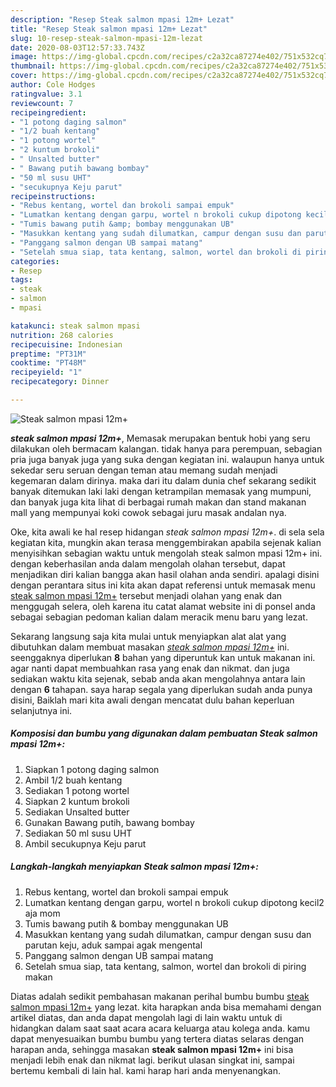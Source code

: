 ```yaml
---
description: "Resep Steak salmon mpasi 12m+ Lezat"
title: "Resep Steak salmon mpasi 12m+ Lezat"
slug: 10-resep-steak-salmon-mpasi-12m-lezat
date: 2020-08-03T12:57:33.743Z
image: https://img-global.cpcdn.com/recipes/c2a32ca87274e402/751x532cq70/steak-salmon-mpasi-12m-foto-resep-utama.jpg
thumbnail: https://img-global.cpcdn.com/recipes/c2a32ca87274e402/751x532cq70/steak-salmon-mpasi-12m-foto-resep-utama.jpg
cover: https://img-global.cpcdn.com/recipes/c2a32ca87274e402/751x532cq70/steak-salmon-mpasi-12m-foto-resep-utama.jpg
author: Cole Hodges
ratingvalue: 3.1
reviewcount: 7
recipeingredient:
- "1 potong daging salmon"
- "1/2 buah kentang"
- "1 potong wortel"
- "2 kuntum brokoli"
- " Unsalted butter"
- " Bawang putih bawang bombay"
- "50 ml susu UHT"
- "secukupnya Keju parut"
recipeinstructions:
- "Rebus kentang, wortel dan brokoli sampai empuk"
- "Lumatkan kentang dengan garpu, wortel n brokoli cukup dipotong kecil2 aja mom"
- "Tumis bawang putih &amp; bombay menggunakan UB"
- "Masukkan kentang yang sudah dilumatkan, campur dengan susu dan parutan keju, aduk sampai agak mengental"
- "Panggang salmon dengan UB sampai matang"
- "Setelah smua siap, tata kentang, salmon, wortel dan brokoli di piring makan"
categories:
- Resep
tags:
- steak
- salmon
- mpasi

katakunci: steak salmon mpasi 
nutrition: 268 calories
recipecuisine: Indonesian
preptime: "PT31M"
cooktime: "PT48M"
recipeyield: "1"
recipecategory: Dinner

---
```



![Steak salmon mpasi 12m+](https://img-global.cpcdn.com/recipes/c2a32ca87274e402/751x532cq70/steak-salmon-mpasi-12m-foto-resep-utama.jpg)

<b><i>steak salmon mpasi 12m+</i></b>, Memasak merupakan bentuk hobi yang seru dilakukan oleh bermacam kalangan. tidak hanya para perempuan, sebagian pria juga banyak juga yang suka dengan kegiatan ini. walaupun hanya untuk sekedar seru seruan dengan teman atau memang sudah menjadi kegemaran dalam dirinya. maka dari itu dalam dunia chef sekarang sedikit banyak ditemukan laki laki dengan ketrampilan memasak yang mumpuni, dan banyak juga kita lihat di berbagai rumah makan dan stand makanan mall yang mempunyai koki cowok sebagai juru masak andalan nya.

Oke, kita awali ke hal resep hidangan <i>steak salmon mpasi 12m+</i>. di sela sela kegiatan kita, mungkin akan terasa menggembirakan apabila sejenak kalian menyisihkan sebagian waktu untuk mengolah steak salmon mpasi 12m+ ini. dengan keberhasilan anda dalam mengolah olahan tersebut, dapat menjadikan diri kalian bangga akan hasil olahan anda sendiri. apalagi disini dengan perantara situs ini kita akan dapat referensi untuk memasak menu <u>steak salmon mpasi 12m+</u> tersebut menjadi olahan yang enak dan menggugah selera, oleh karena itu catat alamat website ini di ponsel anda sebagai sebagian pedoman kalian dalam meracik menu baru yang lezat.




Sekarang langsung saja kita mulai untuk menyiapkan alat alat yang dibutuhkan dalam membuat masakan <u><i>steak salmon mpasi 12m+</i></u> ini. seenggaknya diperlukan <b>8</b> bahan yang diperuntuk kan untuk makanan ini. agar nanti dapat membuahkan rasa yang enak dan nikmat. dan juga sediakan waktu kita sejenak, sebab anda akan mengolahnya antara lain dengan <b>6</b> tahapan. saya harap segala yang diperlukan sudah anda punya disini, Baiklah mari kita awali dengan mencatat dulu bahan keperluan selanjutnya ini.

<!--inarticleads1-->

##### Komposisi dan bumbu yang digunakan dalam pembuatan Steak salmon mpasi 12m+:

1. Siapkan 1 potong daging salmon
1. Ambil 1/2 buah kentang
1. Sediakan 1 potong wortel
1. Siapkan 2 kuntum brokoli
1. Sediakan  Unsalted butter
1. Gunakan  Bawang putih, bawang bombay
1. Sediakan 50 ml susu UHT
1. Ambil secukupnya Keju parut




<!--inarticleads2-->

##### Langkah-langkah menyiapkan Steak salmon mpasi 12m+:

1. Rebus kentang, wortel dan brokoli sampai empuk
1. Lumatkan kentang dengan garpu, wortel n brokoli cukup dipotong kecil2 aja mom
1. Tumis bawang putih &amp; bombay menggunakan UB
1. Masukkan kentang yang sudah dilumatkan, campur dengan susu dan parutan keju, aduk sampai agak mengental
1. Panggang salmon dengan UB sampai matang
1. Setelah smua siap, tata kentang, salmon, wortel dan brokoli di piring makan




Diatas adalah sedikit pembahasan makanan perihal bumbu bumbu <u>steak salmon mpasi 12m+</u> yang lezat. kita harapkan anda bisa memahami dengan artikel diatas, dan anda dapat mengolah lagi di lain waktu untuk di hidangkan dalam saat saat acara acara keluarga atau kolega anda. kamu dapat menyesuaikan bumbu bumbu yang tertera diatas selaras dengan harapan anda, sehingga masakan <b>steak salmon mpasi 12m+</b> ini bisa menjadi lebih enak dan nikmat lagi. berikut ulasan singkat ini, sampai bertemu kembali di lain hal. kami harap hari anda menyenangkan.

